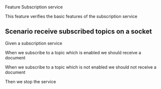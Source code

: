 Feature Subscription service

This feature verifies the basic features of the subscription service

## Scenario receive subscribed topics on a socket

Given a subscription service

When we subscribe to a topic which is enabled we should receive a document

When we subscribe to a topic which is not enabled we should not receive a document

Then we stop the service
